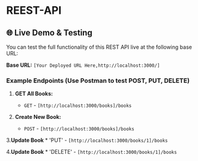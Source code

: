 # REEST-API
## 🌐 Live Demo & Testing

You can test the full functionality of this REST API live at the following base URL:

**Base URL:** `[Your Deployed URL Here,http://localhost:3000/]`

### Example Endpoints (Use Postman to test POST, PUT, DELETE)

1.  **GET All Books:**
    * `GET` - `[http://localhost:3000/books]/books`
    
2.  **Create New Book:**
    * `POST` - `[http://localhost:3000/books]/books`
      
3.**Update Book**
    * 'PUT' - `[http://localhost:3000/books/1]/books`
    
4.**Update Book**
    * 'DELETE' - `[http://localhost:3000/books/1]/books`
    
